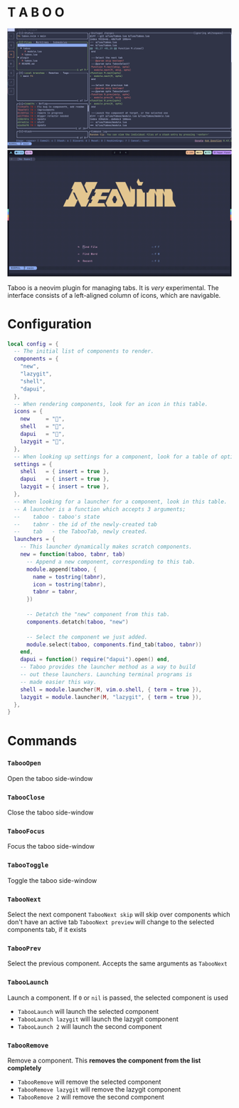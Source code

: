 # T A B O O

![Taboo Example Image](taboo.png)
![Taboo Example Usage](taboo.gif)

Taboo is a neovim plugin for managing tabs. It is *very* experimental. The interface consists of a left-aligned column of icons, which are navigable.

# Configuration
```lua
local config = {
  -- The initial list of components to render.
  components = {
    "new",
    "lazygit",
    "shell",
    "dapui",
  },
  -- When rendering components, look for an icon in this table.
  icons = {
    new     = "",
    shell   = "",
    dapui   = "",
    lazygit = "",
  },
  -- When looking up settings for a component, look for a table of options in this table.
  settings = {
    shell   = { insert = true },
    dapui   = { insert = true },
    lazygit = { insert = true },
  },
  -- When looking for a launcher for a component, look in this table.
  -- A launcher is a function which accepts 3 arguments;
  --    taboo - taboo's state
  --    tabnr - the id of the newly-created tab
  --    tab   - the TabooTab, newly created.
  launchers = {
    -- This launcher dynamically makes scratch components.
    new = function(taboo, tabnr, tab)
      -- Append a new component, corresponding to this tab.
      module.append(taboo, {
        name = tostring(tabnr),
        icon = tostring(tabnr),
        tabnr = tabnr,
      })

      -- Detatch the "new" component from this tab.
      components.detatch(taboo, "new")

      -- Select the component we just added.
      module.select(taboo, components.find_tab(taboo, tabnr))
    end,
    dapui = function() require("dapui").open() end,
    -- Taboo provides the launcher method as a way to build
    -- out these launchers. Launching terminal programs is
    -- made easier this way.
    shell = module.launcher(M, vim.o.shell, { term = true }),
    lazygit = module.launcher(M, "lazygit", { term = true }),
  },
}
```

# Commands
### `TabooOpen`
Open the taboo side-window
### `TabooClose`
Close the taboo side-window
### `TabooFocus`
Focus the taboo side-window
### `TabooToggle`
Toggle the taboo side-window
### `TabooNext`
Select the next component
`TabooNext skip` will skip over components which don't have an active tab
`TabooNext preview` will change to the selected components tab, if it exists
### `TabooPrev`
Select the previous component. Accepts the same arguments as `TabooNext`
### `TabooLaunch`
Launch a component. If `0` or `nil` is passed, the selected component is used
- `TabooLaunch` will launch the selected component
- `TabooLaunch lazygit` will launch the lazygit component
- `TabooLaunch 2` will launch the second component
### `TabooRemove`
Remove a component. This __removes the component from the list completely__
- `TabooRemove` will remove the selected component
- `TabooRemove lazygit` will remove the lazygit component
- `TabooRemove 2` will remove the second component
